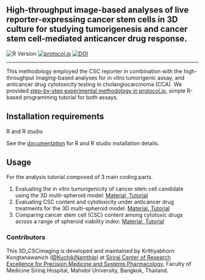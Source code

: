 ## High-throughput image-based analyses of live reporter-expressing cancer stem cells in 3D culture for studying tumorigenesis and cancer stem cell-mediated anticancer drug response. 

![R Version](https://img.shields.io/badge/_4.3.3-blue?logo=R)
[![protocol.io](https://img.shields.io/badge/protocols.io-DOI...-blue?logo=protocols.io)](https://www.protocols.io/private/ECE27AC5049811EFBE540A58A9FEAC02)
[![DOI](https://img.shields.io/badge/DOI-....-orange)](http://dx.doi.org/)

---

This methodology employed the CSC reporter in combination with the high-throughput imaging-based analyses for in vitro tumorigenic assay, and anticancer drug cytotoxicity testing in cholangiocarcinoma (CCA). We provided [step-by-step experimental methodology in protocol.io](https://www.protocols.io/private/ECE27AC5049811EFBE540A58A9FEAC02), simple R-based programming tutorial for both assays.

## Installation requirements
R and R studio 

See the [documentation](https://rstudio-education.github.io/hopr/starting.html) for R and R studio installation details.

## Usage
For the analysis tutorial composed of 3 main coding parts.
1. Evaluating the in vitro tumorigenicity of cancer stem cell candidate using the 3D multi-spheroid model: [Material, ](https://github.com/KuchikiNamthip/3D_CSCimaging/tree/0ffb0d737fb03d0c062b0704eece000711ecf6ee/1_InVitroTumorigenesis)[Tutorial](https://kuchikinamthip.github.io/3D_CSCimaging/1_InVitroTumorigenesis/script/1_InVitroTumorigenesis.html) 
2. Evaluating CSC content and cytotoxicity under anticancer drug treatments for the 3D multi-spheroid model: [Material, ](https://github.com/KuchikiNamthip/3D_CSCimaging/tree/0ffb0d737fb03d0c062b0704eece000711ecf6ee/2_3D-CytotoxicityEvaluation)[Tutorial](https://kuchikinamthip.github.io/3D_CSCimaging/2_3D-CytotoxicityEvaluation/script/2_3D-CytotoxicityEvaluation.html) 
3. Comparing cancer stem cell (CSC) content among cytotoxic drugs across a range of spheroid viability index: [Material, ](https://github.com/KuchikiNamthip/3D_CSCimaging/tree/0ffb0d737fb03d0c062b0704eece000711ecf6ee/3_CompareCSCcontent_amongDrugs)[Tutorial](https://kuchikinamthip.github.io/3D_CSCimaging/3_CompareCSCcontent_amongDrugs/script/3_CompareCSCcontent_amongDrugs.html) 

### Contributors

This 3D_CSCimaging is developed and maintained by Krittiyabhorn Kongtanawanich ([@KuchikiNamthip](https://github.com/KuchikiNamthip)) at [Siriraj Center of Research Excellence for Precision Medicine and Systems Pharmacology](https://www.sisyspharm.org/), Faculty of Medicine Siriraj Hospital, Mahidol University, Bangkok, Thailand.
